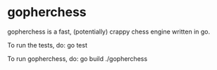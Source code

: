 gopherchess
===========

gopherchess is a fast, (potentially) crappy chess engine written in go.

To run the tests, do:
go test

To run gopherchess, do:
go build
./gopherchess
